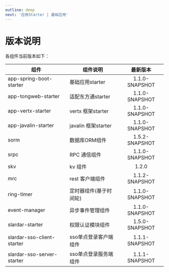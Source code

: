```yaml
---
outline: deep
next: '应用Starter | 基础应用'
---
```


# 版本说明
各组件当前版本如下：

| 组件                  | 组件说明        | 最新版本      |  
| -------------------- | ----------     | :---------------:|
| app-spring-boot-starter          |  基础应用starter  | 1.1.0-SNAPSHOT    |
| app-tongweb-starter  |  适配东方通starter | 1.1.0-SNAPSHOT    |
| app-vertx-starter    |  vertx 框架starter  | 1.1.0-SNAPSHOT    |
| app-javalin-starter    |  javalin 框架starter  | 1.1.0-SNAPSHOT    |
| sorm                 |  数据库ORM组件       | 1.5.2-SNAPSHOT    |
| srpc                 |  RPC 通信组件        | 1.1.0-SNAPSHOT    |
| skv                  |  kv 组件            | 1.2.0             |
| mrc                  |  rest 客户端组件    | 1.1.2-SNAPSHOT    |
| ring-timer           |  定时器组件(基于时间轮)    | 1.1.0-SNAPSHOT    |
| event-manager        |  异步事件管理组件   | 1.1.0-SNAPSHOT    |
| slardar-starter        |  权限认证模块组件   | 1.5.0-SNAPSHOT    |
| slardar-sso-client-starter        |  sso单点登录客户端组件   | 1.1.1-SNAPSHOT    |
| slardar-sso-server-starter        |  sso单点登录服务端组件   | 1.1.1-SNAPSHOT    |
